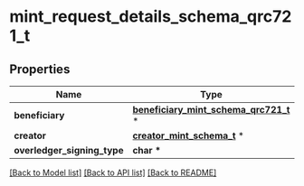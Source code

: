 # mint_request_details_schema_qrc721_t

## Properties
Name | Type | Description | Notes
------------ | ------------- | ------------- | -------------
**beneficiary** | [**beneficiary_mint_schema_qrc721_t**](beneficiary_mint_schema_qrc721.md) \* |  | [optional] 
**creator** | [**creator_mint_schema_t**](creator_mint_schema.md) \* |  | [optional] 
**overledger_signing_type** | **char \*** |  | [optional] 

[[Back to Model list]](../README.md#documentation-for-models) [[Back to API list]](../README.md#documentation-for-api-endpoints) [[Back to README]](../README.md)


